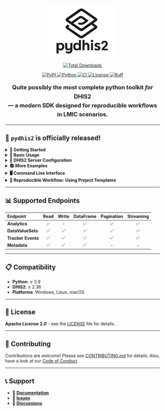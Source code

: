 

<div align="center">
  <img src="image.png" alt="pydhis2 logo" width="220"/>

<p align="center">
  <!-- Pepy Weekly Downloads -->
  <a href="https://pepy.tech/project/pydhis2">
    
   [![Total Downloads](https://img.shields.io/pepy/dt/pydhis2?style=for-the-badge&color=306998&label=Downloads&logo=python)](https://pepy.tech/project/pydhis2)

  
  
  <!-- PyPI Version -->
  <a href="https://pypi.org/project/pydhis2">
    <img src="https://img.shields.io/pypi/v/pydhis2" alt="PyPI">
  </a>
  
  <!-- Python Version -->
  <a href="https://pypi.org/project/pydhis2/">
    <img src="https://img.shields.io/badge/python-≥3.9-blue" alt="Python">
  </a>
  
  <!-- Test Status -->
  <a href="https://github.com/HzaCode/pydhis2/actions/workflows/ci.yml">
    <img src="https://github.com/HzaCode/pydhis2/actions/workflows/ci.yml/badge.svg" alt="CI">
  </a>
  
  <!-- License -->
  <a href="https://opensource.org/licenses/Apache-2.0">
    <img src="https://img.shields.io/badge/license-Apache%202.0-green" alt="License">
  </a>
  
  <!-- Ruff -->
  <a href="https://github.com/astral-sh/ruff">
    <img src="https://img.shields.io/endpoint?url=https://raw.githubusercontent.com/astral-sh/ruff/main/assets/badge/v2.json" alt="Ruff">
  </a>
  

  </a>
</p>


<p style="font-size:1.15rem; line-height:1.6;">
  <strong>Quite possibly the most complete python toolkit <em>for</em> DHIS2<br>— a modern SDK designed for reproducible workflows in LMIC scenarios.</strong>
</p>
</div>

---
## 🎉 `pydhis2` is officially released!

<details>
<summary><strong>🚀 Getting Started</strong></summary>

**1. Installation**

```bash
pip install pydhis2
```

**2. Run the Quick Demo**

Use the CLI to run a quick demo that connects to a live DHIS2 server and fetches some data. This is the best way to verify your installation.

```bash
# Check installation
py -m pydhis2 version

# Run quick demo
py -m pydhis2 demo quick
```

You should see output confirming a successful connection and data retrieval:

```
============================================================
pydhis2 Quick Demo
============================================================
=== Testing: https://demos.dhis2.org/dq ===
   Found working API endpoint!
   System: Data Quality
   Version: 2.38.4.3
Found working server: https://demos.dhis2.org/dq

2. Querying Analytics data...
Retrieved 1 data records
...
Demo completed successfully!
```
</details>

<details>
<summary><strong>📖 Basic Usage</strong></summary>

Here's how to use `pydhis2` in your own script. Create a file named `examples/my_analysis.py`:

```python
import asyncio
import sys
from pydhis2 import get_client, DHIS2Config
from pydhis2.core.types import AnalyticsQuery

# Get client classes
AsyncDHIS2Client, SyncDHIS2Client = get_client()

async def main():
    # 1. Configure connection (using a working demo server)
    config = DHIS2Config(
        base_url="https://demos.dhis2.org/dq",
        auth=("demo", "District1#")
    )
  
    async with AsyncDHIS2Client(config) as client:
        # 2. Define query parameters
        query = AnalyticsQuery(
            dx=["b6mCG9sphIT"],   # Data element: ANC 1 Outlier Threshold
            ou="qzGX4XdWufs",    # Org unit: A-1 District Hospital
            pe="2023"            # Period: Year 2023
        )

        # 3. Fetch data and convert to a Pandas DataFrame
        df = await client.analytics.to_pandas(query)

        # 4. Analyze and display
        print("Data fetched successfully!")
        print(f"Retrieved {len(df)} records.")
        print("\n--- Data Preview ---")
        print(df.head())

if __name__ == "__main__":
    # Fix for asyncio on Windows
    if sys.platform == 'win32':
        asyncio.set_event_loop_policy(asyncio.WindowsSelectorEventLoopPolicy())
    asyncio.run(main())
```

Run your script from the terminal:

```bash
py examples/my_analysis.py
```
</details>

<details>
<summary><strong>🔧 DHIS2 Server Configuration</strong></summary>

The examples use public DHIS2 demo servers by default. To connect to your own server, you can configure it in one of the following ways:

**1. Environment Variables (Recommended)**
```bash
set DHIS2_URL=https://your-dhis2-server.com
set DHIS2_USERNAME=your_username
set DHIS2_PASSWORD=your_password

# Then run any script
py examples/my_analysis.py
```

**2. In Your Script**
```python
config = DHIS2Config(
    base_url="https://your-dhis2-server.com",  
    auth=("your_username", "your_password")
)
```

**3. Using the CLI**
```bash
py -m pydhis2 config --url "https://your-dhis2-server.com" --username "your_username"
```
</details>

<details>
<summary><strong>📚 More Examples</strong></summary>

The repository includes several scripts demonstrating different use cases:

| Script | Description |
|--------|-------------|
| `quick_demo.py` | Basic functionality and connection testing |
| `demo_test.py` | Comprehensive API testing with HTML reports |
| `real_health_data_demo.py` | Health data analysis with quality metrics |
| `my_analysis.py` | A template for your own custom analysis |

You can run any of them using the CLI or as standalone scripts:

```bash
# Run a specific demo via CLI
py -m pydhis2 demo health

# Or run the Python script directly
py examples/real_health_data_demo.py
```
</details>

<details>
<summary><strong>🖥️ Command Line Interface</strong></summary>

`pydhis2` provides a powerful CLI for common data operations.

**Data Operations (Implementation in Progress):**
```bash
# Pull analytics data
py -m pydhis2 analytics pull --dx "b6mCG9sphIT" --ou "qzGX4XdWufs" --pe "2023" --out analytics.parquet

# Pull tracker events
py -m pydhis2 tracker events --program "program_id" --out events.parquet

# Run data quality review
py -m pydhis2 dqr analyze --input analytics.parquet --html dqr_report.html --json dqr_summary.json
```

For detailed CLI usage, run `py -m pydhis2 --help`.
</details>

<details>
<summary><strong>🚀 Reproducible Workflow: Using Project Templates</strong></summary>

Beyond being a library, `pydhis2` promotes a standardized and reproducible workflow crucial for scientific research. To jumpstart your analysis, we provide a project template powered by [Cookiecutter](https://cookiecutter.readthedocs.io/).

**Why use the template?**

*   **Standardization**: Every project starts with the same clean, logical structure. No more guessing where configs or scripts are.
*   **Rapid Start**: Generate a fully functional project skeleton with a single command.
*   **Best Practices**: The template includes pre-configured settings for DHIS2 connection, data quality pipelines, and environment management.
*   **Focus on Analysis**: Spend less time on boilerplate setup and more time on your research.

### Usage

1.  **Install Cookiecutter:**
    ```bash
    pip install cookiecutter
    ```

2.  **Generate your project:**
    Run Cookiecutter and point it to the `pydhis2` template. It will ask you a few questions to personalize your new project.

    ```bash
    # Run from the root of the pydhis2 repository
    cookiecutter pydhis2/templates
    ```

    You'll be prompted for details like your project name and author info:
    ```
    project_name [My DHIS-2 Analysis Project]: Malaria Analysis Malawi
    project_slug [malaria_analysis_malawi]:
    author_name [Your Name]: Dr. Evans
    author_email [your.email@example.com]: evans@who.int
    ```

3.  **Get a complete, ready-to-use project structure:**
    ```
    malaria-analysis-malawi/
    ├── configs/          # DHIS-2 & DQR configurations
    ├── data/             # For raw and processed data
    ├── pipelines/        # Your analysis pipeline definitions
    ├── scripts/          # Runner scripts
    ├── .env.example      # Environment variable template
    └── README.md         # A dedicated README for your new project
    ```

Now you can `cd` into your new project directory and start your analysis immediately!

</details>

---

## 📊 Supported Endpoints

| Endpoint | Read | Write | DataFrame | Pagination | Streaming |
| :--- | :--: | :--: | :----: | :--: | :----: |
| **Analytics** | ✅ | - | ✅ | ✅ | ✅ |
| **DataValueSets** | ✅ | ✅ | ✅ | ✅ | ✅ |
| **Tracker Events** | ✅ | ✅ | ✅ | ✅ | ✅ |
| **Metadata** | ✅ | ✅ | ✅ | - | - |

---

## 📋 Compatibility

*   **Python**: ≥ 3.9
*   **DHIS2**: ≥ 2.36
*   **Platforms**: Windows, Linux, macOS

---

## 📄 License

**Apache License 2.0** - see the [LICENSE](LICENSE) file for details.

---

## 🤝 Contributing

Contributions are welcome! Please see [CONTRIBUTING.md](CONTRIBUTING.md) for details. Also, have a look at our [Code of Conduct](CODE_OF_CONDUCT.md).

---

## 📞 Support

*   📖 **[Documentation](https://pydhis2.readthedocs.io)**
*   🐛 **[Issues](https://github.com/pydhis2/pydhis2/issues)**
*   💬 **[Discussions](https://github.com/pydhis2/pydhis2/discussions)**
